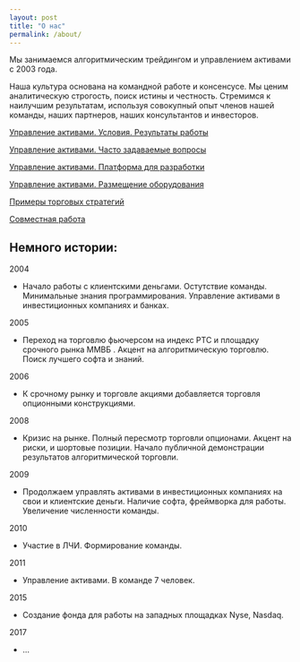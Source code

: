 ```yaml
---
layout: post
title: "О нас"
permalink: /about/
---
```


Мы занимаемся алгоритмическим трейдингом и управлением активами с 2003 года. 

Наша культура основана на командной работе и консенсусе. Мы ценим аналитическую строгость, поиск истины и честность. Стремимся к наилучшим результатам, используя совокупный опыт членов нашей команды, наших партнеров, наших консультантов и инвесторов.


[Управление активами. Условия. Результаты работы](https://ragve-hub.github.io/tale/asset/)

[Управление активами. Часто задаваемые вопросы](https://ragve-hub.github.io/tale/faq/)

[Управление активами. Платформа для разработки](https://ragve.ru/framework/)

[Управление активами. Размещение оборудования](https://www.dataspace.ru/data-center/cod_dataspace/)

[Примеры торговых стратегий](https://ragve.ru/2021-06-20/sample_strategy)

[Совместная работа](https://ragve.ru/2021-06-21/совместная-работа/)





## Немного истории:

2004 
* Начало работы с клиентскими деньгами. Остутствие команды. Минимальные знания программирования. Управление активами в инвестиционных компаниях и банках. 

2005 
* Переход на торговлю фьючерсом на индекс РТС и площадку срочного рынка ММВБ . Акцент на алгоритмическую торговлю. Поиск лучшего софта и знаний.

2006
* К срочному рынку и торговле акциями добавляется торговля опционными конструкциями.

2008
* Кризис на рынке. Полный пересмотр торговли опционами. Акцент на риски, и шортовые позиции. Начало публичной демонстрации результатов алгоритмической торговли.

2009
* Продолжаем управлять активами в инвестиционных компаниях на свои и клиентские деньги. Наличие софта, фреймворка для работы. Увеличение численности команды. 

2010
* Участие в ЛЧИ. Формирование команды. 

2011
* Управление активами. В команде 7 человек.

2015
* Создание фонда для работы на западных площадках Nyse, Nasdaq.

2017
* ...




